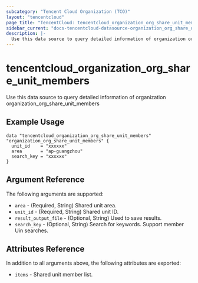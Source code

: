 ```yaml
---
subcategory: "Tencent Cloud Organization (TCO)"
layout: "tencentcloud"
page_title: "TencentCloud: tencentcloud_organization_org_share_unit_members"
sidebar_current: "docs-tencentcloud-datasource-organization_org_share_unit_members"
description: |-
  Use this data source to query detailed information of organization organization_org_share_unit_members
---
```


# tencentcloud_organization_org_share_unit_members

Use this data source to query detailed information of organization organization_org_share_unit_members

## Example Usage

```hcl
data "tencentcloud_organization_org_share_unit_members" "organization_org_share_unit_members" {
  unit_id    = "xxxxxx"
  area       = "ap-guangzhou"
  search_key = "xxxxxx"
}
```

## Argument Reference

The following arguments are supported:

* `area` - (Required, String) Shared unit area.
* `unit_id` - (Required, String) Shared unit ID.
* `result_output_file` - (Optional, String) Used to save results.
* `search_key` - (Optional, String) Search for keywords. Support member Uin searches.

## Attributes Reference

In addition to all arguments above, the following attributes are exported:

* `items` - Shared unit member list.


